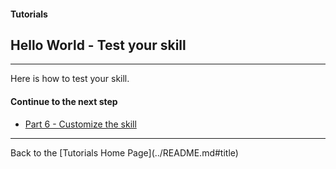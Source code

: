 #### Tutorials
## Hello World - Test your skill <a id="title"></a>
<hr />

Here is how to test your skill.


#### Continue to the next step


 * [Part 6 - Customize the skill](./PAGE6.md#title)


<hr />
Back to the [Tutorials Home Page](../README.md#title)
